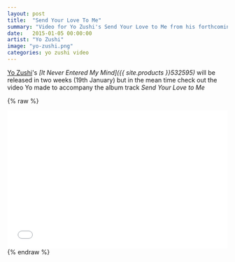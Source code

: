 ```yaml
---
layout: post
title:  "Send Your Love To Me"
summary: "Video for Yo Zushi's Send Your Love to Me from his forthcoming album"
date:   2015-01-05 00:00:00
artist: "Yo Zushi"
image: "yo-zushi.png"
categories: yo zushi video
---
```

[Yo Zushi](/artists/yo-zushi)'s *[It Never Entered My Mind]({{ site.products }}532595)* will be released in two weeks (19th January) but in the mean time check out the video Yo made to accompany the album track *Send Your Love to Me*

{% raw %}
<iframe width="100%" height="315" src="//www.youtube.com/embed/7oX2RTfvtcU" frameborder="0" allowfullscreen></iframe>
{% endraw %}
